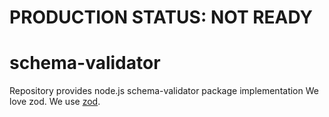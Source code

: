 # PRODUCTION STATUS: NOT READY

# schema-validator

Repository provides node.js schema-validator package implementation
We love zod. We use [zod](https://github.com/colinhacks/zod).
